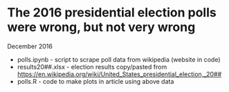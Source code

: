 # The 2016 presidential election polls were wrong, but not very wrong
December 2016
* polls.ipynb - script to scrape poll data from wikipedia (website in code)
* results20##.xlsx - election results copy/pasted from https://en.wikipedia.org/wiki/United_States_presidential_election,_20##
* polls.R - code to make plots in article using above data